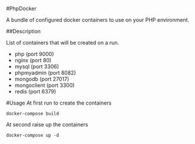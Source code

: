 #PhpDocker

A bundle of configured docker containers to use on your PHP environment.

##Description

List of containers that will be created on a run.
- php (port 9000)
- nginx (port 80)
- mysql (port 3306)
- phpmyadmin (port 8082)
- mongodb (port 27017)
- mongoclient (port 3300)
- redis (port 6379) 


#Usage
At first run to create the containers
```
docker-compose build
```

At second raise up the containers
```
docker-compose up -d
```
